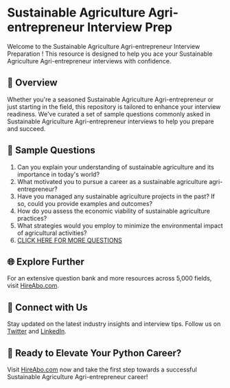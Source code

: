 # Sustainable Agriculture Agri-entrepreneur Interview Prep

Welcome to the Sustainable Agriculture Agri-entrepreneur Interview Preparation ! This resource is designed to help you ace your Sustainable Agriculture Agri-entrepreneur interviews with confidence.

## 🚀 Overview

Whether you're a seasoned Sustainable Agriculture Agri-entrepreneur or just starting in the field, this repository is tailored to enhance your interview readiness. We've curated a set of sample questions commonly asked in Sustainable Agriculture Agri-entrepreneur interviews to help you prepare and succeed.

## 📝 Sample Questions

1. Can you explain your understanding of sustainable agriculture and its importance in today's world?
2. What motivated you to pursue a career as a sustainable agriculture agri-entrepreneur?
3. Have you managed any sustainable agriculture projects in the past? If so, could you provide examples and outcomes?
4. How do you assess the economic viability of sustainable agriculture practices?
5. What strategies would you employ to minimize the environmental impact of agricultural activities?
6. [CLICK HERE FOR MORE QUESTIONS](https://hireabo.com/job/10_4_46/Sustainable%20Agriculture%20Agrientrepreneur)

## 🌐 Explore Further

For an extensive question bank and more resources across 5,000 fields, visit [HireAbo.com](https://www.hireabo.com).

## 📱 Connect with Us

Stay updated on the latest industry insights and interview tips. Follow us on [Twitter](https://twitter.com/hireabo) and [LinkedIn](https://www.linkedin.com/in/hire-abo-3609972a8/).

## 🚀 Ready to Elevate Your Python Career?

Visit [HireAbo.com](https://www.hireabo.com) now and take the first step towards a successful Sustainable Agriculture Agri-entrepreneur career!